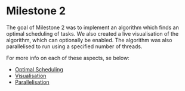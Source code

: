 # Milestone 2
The goal of Milestone 2 was to implement an algorithm which finds an optimal scheduling of tasks.
We also created a live visualisation of the algorithm, which can optionally be enabled.
The algorithm was also parallelised to run using a specified number of threads.

For more info on each of these aspects, se below:
- [Optimal Scheduling](./Optimal_Scheduling.md)
- [Visualisation](./Visualisation.md)
- [Parallelisation](./Parallelisation.md)
